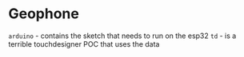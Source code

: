 # Geophone

`arduino` - contains the sketch that needs to run on the esp32
`td` - is a terrible touchdesigner POC that uses the data